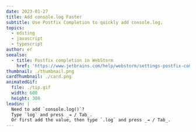 ```yaml
---
date: 2023-01-27
title: Add console.log Faster
subtitle: Use Postfix Completion to quickly add console.log.
topics:
  - editing
  - javascript
  - typescript
author: er
seealso:
  - title: Postfix completion in WebStorm
    href: 'https://www.jetbrains.com/help/webstorm/settings-postfix-completion.html'
thumbnail: ./thumbnail.png
cardThumbnail: ./card.png
animatedGif:
  file: ./tip.gif
  width: 600
  height: 300
leadin: |
  Need to add `console.log()`?
  Type `log` and press _⇥ / Tab_.
  Or first add the value, then type `.log` and press _⇥ / Tab_.
---
```


